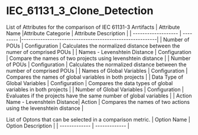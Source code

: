 # IEC_61131_3_Clone_Detection


List of Attributes for the comparison of IEC 61131-3 Arrtifacts
| Attribute Name  |Attribute Categorie | Attribute Description |
| ------------------- | --------- |---------------------------------------------------------|
| Number of POUs | Configuration | Calculates the normalized distance between the numer of comprised POUs |
| Names - Levenshtein Distance | Configuration | Compare the names of two projects using levenshtein distance |
| Number of POUs | Configuration | Calculates the normalized distance between the number of comprised POUs |
| Names of Global Variables | Configuration | Compares the names of global variables in both projects |
| Data Type of Global Variables | Configuration | Compares the data types of global variables in both projects |
| Number of Global Variables | Configuration | Evaluates if the projects have the same number of global variables |
| Action Name - Levenshtein Distance| Action | Compares the names of two actions using the levenshtein distance |









List of Optons that can be selected in a comparison metric.
| Option Name  | Option Description |
| ------------- | ------------- |
